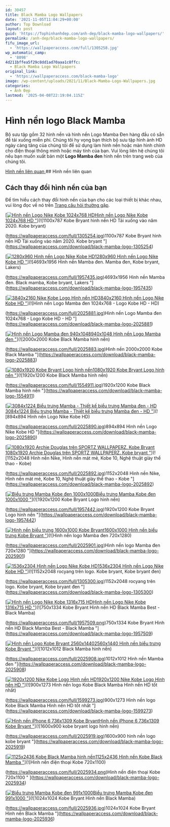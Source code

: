 ```yaml
---
id: 30457
title: Black Mamba Logo Wallpapers
date: '2021-11-05T11:04:29+00:00'
author: Top Download
layout: post
guid: 'https://Tophinhanhdep.com/anh-dep/black-mamba-logo-wallpapers/'
permalink: /anh-dep/black-mamba-logo-wallpapers/
fifu_image_url:
  - 'https://wallpaperaccess.com/full/1305258.jpg'
wp_automatic_camp:
  - '8098'
4d211bffea5f29c8dd1ad70aaa1c8ffc:
  - Black Mamba Logo Wallpapers
original_link:
  - 'https://wallpaperaccess.com/black-mamba-logo'
image: /wp-content/uploads/2021/11/Black-Mamba-Logo-Wallpapers.jpg
categories:
  - Ảnh Đẹp
lastmod: '2025-04-08T22:19:04.115Z'
---
```

# Hình nền logo Black Mamba

Bộ sưu tập gồm 32 hình nền và hình nền Logo Mamba Đen hàng đầu có sẵn để tải xuống miễn phí. Chúng tôi hy vọng bạn thích bộ sưu tập hình ảnh HD ngày càng tăng của chúng tôi để sử dụng làm hình nền hoặc màn hình chính cho điện thoại thông minh hoặc máy tính của bạn. Vui lòng liên hệ chúng tôi nếu bạn muốn xuất bản một **Logo Mamba đen** hình nền trên trang web của chúng tôi.

[Hình nền liên quan ](#related) ## Hình nền liên quan

## Cách thay đổi hình nền của bạn

Để tìm hiểu cách thay đổi hình nền của bạn cho các loại thiết bị khác nhau, vui lòng đọc về nó trên [Trang câu hỏi thường gặp](https://tophinhanhdep.com/faq/).

  
[[![Hình nền Logo Nike Kobe 1024x768 HD](https://wallpaperaccess.com/full/1305258.jpg)Hình nền Logo Nike Kobe 1024x768 HD "](https://wallpaperaccess.com/download/black-mamba-logo-1305258)](![1100x787 Kobe Bryant hình nền HD Tải xuống vào năm 2020. Kobe bryant)

(https://wallpaperaccess.com/full/1305254.jpg)1100x787 Kobe Bryant hình nền HD Tải xuống vào năm 2020. Kobe bryant "](https://wallpaperaccess.com/download/black-mamba-logo-1305254)

[[![1280x960 Hình nền Logo Nike Kobe HD](https://wallpaperaccess.com/full/1957434.png)1280x960 Hình nền Logo Nike Kobe HD "](https://wallpaperaccess.com/download/black-mamba-logo-1957434)](![4693x1956 Hình nền Mamba đen.  Mamba đen, Kobe bryant, Lakers)

(https://wallpaperaccess.com/full/1957435.jpg)4693x1956 Hình nền Mamba đen. Black mamba, Kobe bryant, Lakers "](https://wallpaperaccess.com/download/black-mamba-logo-1957435)

[[![3840x2160 Nike Kobe Logo Hình nền HD](https://wallpaperaccess.com/full/1554926.png)3840x2160 Hình nền Logo Nike Kobe HD "](https://wallpaperaccess.com/download/black-mamba-logo-1554926)](![Hình nền Logo Mamba đen 1024x768 - Logo Kobe HD - HD)

(https://wallpaperaccess.com/full/2025881.jpg)Hình nền Logo Mamba đen 1024x768 - Logo Kobe HD - HD "](https://wallpaperaccess.com/download/black-mamba-logo-2025881)

[[![Hình nền Logo Mamba đen 940x1048](https://wallpaperaccess.com/full/1599329.png)940x1048 Hình nền Logo Mamba đen "](https://wallpaperaccess.com/download/black-mamba-logo-1599329)](![2000x2000 Kobe Black Mamba hình nền)

(https://wallpaperaccess.com/full/2025883.jpg)Hình nền 2000x2000 Kobe Black Mamba "](https://wallpaperaccess.com/download/black-mamba-logo-2025883)

[[![1080x1920 Kobe Bryant Logo hình nền](https://wallpaperaccess.com/full/1305255.jpg)1080x1920 Kobe Bryant Logo hình nền "](https://wallpaperaccess.com/download/black-mamba-logo-1305255)](![1920x1200 Kobe Black Mamba hình nền)

(https://wallpaperaccess.com/full/1554911.jpg)1920x1200 Kobe Black Mamba hình nền "](https://wallpaperaccess.com/download/black-mamba-logo-1554911)

[[![3084x1224 Biểu trưng Mamba - Thiết kế biểu trưng Mamba đen - HD](https://wallpaperaccess.com/full/2025887.jpg)3084x1224 Biểu trưng Mamba - Thiết kế biểu trưng Mamba đen - HD "](https://wallpaperaccess.com/download/black-mamba-logo-2025887)](![894x894 Hình nền Logo Nike Kobe HD)

(https://wallpaperaccess.com/full/2025890.jpg)894x894 Hình nền Logo Nike Kobe HD "](https://wallpaperaccess.com/download/black-mamba-logo-2025890)

[[![1080x1920 Archie Douglas trên SPORTZ WALLPAPERZ.  Kobe Bryant](https://wallpaperaccess.com/full/1305291.jpg)1080x1920 Archie Douglas trên SPORTZ WALLPAPERZ. Kobe bryant "](https://wallpaperaccess.com/download/black-mamba-logo-1305291)](![1152x2048 Hình nền Nike, Hình nền mát mẻ, Kobe 10, Nghệ thuật giày thể thao - Kobe)

(https://wallpaperaccess.com/full/2025892.jpg)1152x2048 Hình nền Nike, Hình nền mát mẻ, Kobe 10, Nghệ thuật giày thể thao - Kobe "](https://wallpaperaccess.com/download/black-mamba-logo-2025892)

[[![Biểu trưng Mamba Kobe đen 1000x1000](https://wallpaperaccess.com/full/1599395.jpg)Biểu trưng Mamba Kobe đen 1000x1000 "](https://wallpaperaccess.com/download/black-mamba-logo-1599395)](![1920x1200 Kobe Bryant Logo hình nền)

(https://wallpaperaccess.com/full/1957442.jpg)1920x1200 Kobe Bryant Logo hình nền "](https://wallpaperaccess.com/download/black-mamba-logo-1957442)

[[![Hình nền biểu trưng 1600x1000 Kobe Bryant](https://wallpaperaccess.com/full/1305263.jpg)1600x1000 Hình nền biểu trưng Kobe Bryant "](https://wallpaperaccess.com/download/black-mamba-logo-1305263)](![Hình nền logo Mamba đen 720x1280)

(https://wallpaperaccess.com/full/2025901.jpg)Hình nền logo Mamba đen 720x1280 "](https://wallpaperaccess.com/download/black-mamba-logo-2025901)

[[![1536x2304 Hình nền Logo Nike Kobe HD](https://wallpaperaccess.com/full/2025902.jpg)1536x2304 Hình nền Logo Nike Kobe HD "](https://wallpaperaccess.com/download/black-mamba-logo-2025902)](![1152x2048 rocyang trên logo.  Kobe bryant, Kobe bryant đen)

(https://wallpaperaccess.com/full/1305300.jpg)1152x2048 rocyang trên logo. Kobe bryant, Kobe bryant đen "](https://wallpaperaccess.com/download/black-mamba-logo-1305300)

[[![Hình nền Logo Nike Kobe 1316x715 HD](https://wallpaperaccess.com/full/2025905.png)Hình nền Logo Nike Kobe 1316x715 HD "](https://wallpaperaccess.com/download/black-mamba-logo-2025905)](![750x1334 Kobe Bryant Hình nền HD Black Mamba Best - Black Mamba)

(https://wallpaperaccess.com/full/1957509.png)750x1334 Kobe Bryant Hình nền HD Black Mamba Best - Black Mamba "](https://wallpaperaccess.com/download/black-mamba-logo-1957509)

[[![Hình nền Logo Kobe Bryant 2560x1440](https://wallpaperaccess.com/full/1305295.jpg)2560x1440 Hình nền biểu trưng Kobe Bryant "](https://wallpaperaccess.com/download/black-mamba-logo-1305295)](![1012x1012 Black Mamba hình nền)

(https://wallpaperaccess.com/full/2025908.jpg)1012x1012 Hình nền Mamba đen "](https://wallpaperaccess.com/download/black-mamba-logo-2025908)

[[![1920x1200 Nike Kobe Logo Hình nền HD](https://wallpaperaccess.com/full/2025909.jpg)1920x1200 Nike Kobe Logo Hình nền HD "](https://wallpaperaccess.com/download/black-mamba-logo-2025909)](![900x1273 Hình nền logo Kobe Black Mamba Hình nền HD tốt nhất)

(https://wallpaperaccess.com/full/1599273.jpg)900x1273 Hình nền logo Kobe Black Mamba Hình nền HD tốt nhất "](https://wallpaperaccess.com/download/black-mamba-logo-1599273)

[[![Hình nền iPhone 6 736x1309 Kobe Bryant](https://wallpaperaccess.com/full/2025917.jpg)Hình nền iPhone 6 736x1309 Kobe Bryant "](https://wallpaperaccess.com/download/black-mamba-logo-2025917)](![1600x900 kobe bryant logo hình nền)

(https://wallpaperaccess.com/full/2025919.jpg)1600x900 hình nền logo kobe bryant "](https://wallpaperaccess.com/download/black-mamba-logo-2025919)

[[![1125x2436 Kobe Black Mamba hình nền](https://wallpaperaccess.com/full/2025923.jpg)1125x2436 Hình nền Kobe Black Mamba "](https://wallpaperaccess.com/download/black-mamba-logo-2025923)](![Hình nền điện thoại Kobe 720x1100)

(https://wallpaperaccess.com/full/2025934.png)Hình nền điện thoại Kobe 720x1100 " ](https://wallpaperaccess.com/download/black-mamba-logo-2025934)

[[![Biểu trưng Mamba Kobe đen 991x1000](https://wallpaperaccess.com/full/2025935.jpg)Biểu trưng Mamba Kobe đen 991x1000 "](https://wallpaperaccess.com/download/black-mamba-logo-2025935)](![1024x1024 Kobe Bryant Hình nền Black Mamba)

(https://wallpaperaccess.com/full/2025936.jpg)1024x1024 Kobe Bryant Hình nền Black Mamba "](https://wallpaperaccess.com/download/black-mamba-logo-2025936)
